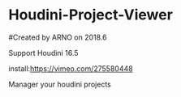 # Houdini-Project-Viewer

#Created by ARNO on 2018.6

Support Houdini 16.5

install:https://vimeo.com/275580448

Manager your houdini projects
